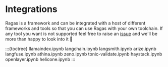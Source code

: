 # Integrations

Ragas is a framework and can be integrated with a host of different frameworks
and tools so that you can use Ragas with your own toolchain. If any tool you
want is not supported feel free to raise an [issue](https://github.com/explodinggradients/ragas/issues/new) and we'll be more than
happy to look into it 🙂

:::{toctree}
llamaindex.ipynb
langchain.ipynb
langsmith.ipynb
arize.ipynb
langfuse.ipynb
athina.ipynb
zeno.ipynb
tonic-validate.ipynb
haystack.ipynb
openlayer.ipynb
helicone.ipynb
:::
